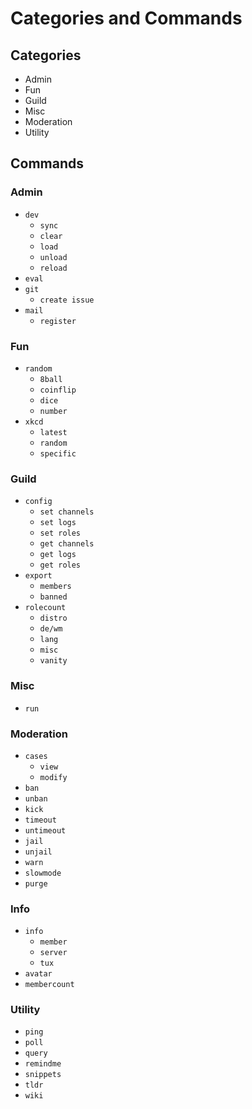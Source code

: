 # Categories and Commands

## Categories

- Admin
- Fun
- Guild
- Misc
- Moderation
- Utility

## Commands

### Admin

- `dev`
  - `sync`
  - `clear`
  - `load`
  - `unload`
  - `reload`
- `eval`
- `git`
  - `create issue`
- `mail`
  - `register`

### Fun

- `random`
  - `8ball`
  - `coinflip`
  - `dice`
  - `number`
- `xkcd`
  - `latest`
  - `random`
  - `specific`

### Guild

- `config`
  - `set channels`
  - `set logs`
  - `set roles`
  - `get channels`
  - `get logs`
  - `get roles`
- `export`
  - `members`
  - `banned`
- `rolecount`
  - `distro`
  - `de/wm`
  - `lang`
  - `misc`
  - `vanity`

### Misc

- `run`

### Moderation

- `cases`
  - `view`
  - `modify`
- `ban`
- `unban`
- `kick`
- `timeout`
- `untimeout`
- `jail`
- `unjail`
- `warn`
- `slowmode`
- `purge`

### Info

- `info`
  - `member`
  - `server`
  - `tux`
- `avatar`
- `membercount`

### Utility

- `ping`
- `poll`
- `query`
- `remindme`
- `snippets`
- `tldr`
- `wiki`
